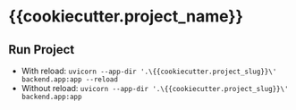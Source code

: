 # {{cookiecutter.project_name}}

## Run Project

* With reload: `uvicorn --app-dir '.\{{cookiecutter.project_slug}}\' backend.app:app --reload`
* Without reload: `uvicorn --app-dir '.\{{cookiecutter.project_slug}}\' backend.app:app`